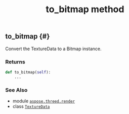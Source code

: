 ﻿---
title: to_bitmap method
second_title: Aspose.3D for Python via .NET API References
description: 
type: docs
weight: 50
url: /python-net/python-net/aspose.threed.render/texturedata/to_bitmap/
is_root: false
---

## to_bitmap {#}

Convert the TextureData to a Bitmap instance.


### Returns 





```python
def to_bitmap(self):
    ...
```





### See Also
* module [`aspose.threed.render`](../../)
* class [`TextureData`](/3d/python-net/aspose.threed.render/texturedata)
